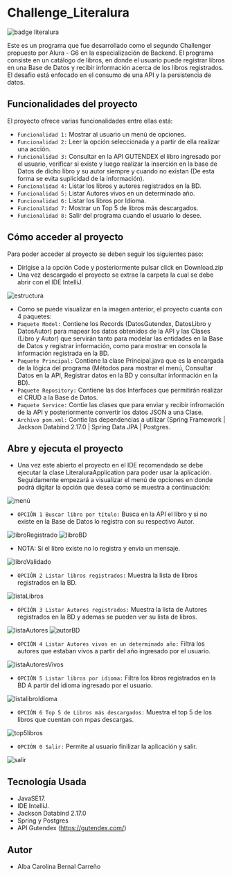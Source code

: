 # Challenge_Literalura

![badge literalura](https://github.com/C4r0l1n43ern4l/Challenge_Literalura/assets/90581744/932596b1-b28f-47c0-85b0-a9758d0253c4)


Este es un programa que fue desarrollado como el segundo Challenger propuesto por Alura - G6 en la especialización de Backend. 
El programa consiste en un catálogo de libros, en donde el usuario puede registrar libros en una Base de Datos y recibir información acerca de los libros registrados.
El desafio está enfocado en el consumo de una API y la persistencia de datos.

## Funcionalidades del proyecto
El proyecto ofrece varias funcionalidades entre ellas está:
- `Funcionalidad 1:` Mostrar al usuario un menú de opciones.
- `Funcionalidad 2:` Leer la opción seleccionada y a partir de ella realizar una acción.
- `Funcionalidad 3:` Consultar en la API GUTENDEX el libro ingresado por el usuario, verificar si existe y luego realizar la inserción en la base de Datos de dicho libro y su autor siempre y cuando no existan (De esta forma se evita suplicidad de la información).
- `Funcionalidad 4:` Listar los libros y autores registrados en la BD.
- `Funcionalidad 5:` Listar Autores vivos en un determinado año.
- `Funcionalidad 6:` Listar los libros por Idioma.
- `Funcionalidad 7:` Mostrar un Top 5 de libros más descargados.
- `Funcionalidad 8:` Salir del programa cuando el usuario lo desee.
## Cómo acceder al proyecto
Para poder acceder al proyecto se deben seguir los siguientes paso:
- Dirigise a la opción Code y posteriormente pulsar click en Download.zip
- Una vez descargado el proyecto se extrae la carpeta la cual se debe abrir con el IDE IntelliJ.
  
![estructura](https://github.com/C4r0l1n43ern4l/Challenge_Literalura/assets/90581744/44d23858-ca92-48ec-a657-ebcadb710f28)
- Como se puede visualizar en la imagen anterior, el proyecto cuanta con 4 paquetes:
- `Paquete Model:` Contiene los Records (DatosGutendex, DatosLibro y DatosAutor) para mapear los datos obtenidos de la API y las Clases (Libro y Autor) que servirán tanto para modelar las entidades en la Base de Datos y registrar información, como para mostrar en consola la información registrada en la BD.
- `Paquete Principal:` Contiene la clase Principal.java que es la encargada de la lógica del programa (Métodos para mostrar el menú, Consultar Datos en la API, Registrar datos en la BD y consultar información en la BD).
- `Paquete Repository:` Contiene las dos Interfaces que permitirán realizar el CRUD a la Base de Datos.
- `Paquete Service:` Contie las clases que para enviar y recibir infromación de la API y posteriormente convertir los datos JSON a una Clase.
- `Archivo pom.xml:` Contie las dependencias a utilizar (Spring Framework | Jackson Databind 2.17.0 | Spring Data JPA | Postgres.
  
## Abre y ejecuta el proyecto
- Una vez este abierto el proyecto en el IDE recomendado se debe ejecutar la clase LiteraluraApplication para poder usar la aplicación. Seguidamente empezará a visualizar el menú de opciones en donde podrá digitar la opción que desea como se muestra a continuación:
  
![menú](https://github.com/C4r0l1n43ern4l/Challenge_Literalura/assets/90581744/3f532a83-3837-4550-ae5f-f077a203b83c)
- `OPCIÓN 1 Buscar libro por título:` Busca en la API el libro y si no existe en la Base de Datos lo registra con su respectivo Autor.

![libroRegistrado](https://github.com/C4r0l1n43ern4l/Challenge_Literalura/assets/90581744/cfb09309-3f96-4e8e-99ce-afee41d8fd20)
![libroBD](https://github.com/C4r0l1n43ern4l/Challenge_Literalura/assets/90581744/acfdafda-2265-4148-a05d-14a6323dc1f9)
- NOTA: Si el libro existe no lo registra y envia un mensaje.
  
![libroValidado](https://github.com/C4r0l1n43ern4l/Challenge_Literalura/assets/90581744/ac5315d6-c260-4a49-975c-6ba0bb4f6362)
- `OPCIÓN 2 Listar libros registrados:` Muestra la lista de libros registrados en la BD.
  
![listaLibros](https://github.com/C4r0l1n43ern4l/Challenge_Literalura/assets/90581744/ff0a91c9-4b5e-439c-9d62-c10f540f0a7b)
- `OPCIÓN 3 Listar Autores registrados:` Muestra la lista de Autores registrados en la BD y ademas se pueden ver su lista de libros.
  
![listaAutores](https://github.com/C4r0l1n43ern4l/Challenge_Literalura/assets/90581744/8e344ffe-3a78-42e5-96e7-af714b04f796)
![autorBD](https://github.com/C4r0l1n43ern4l/Challenge_Literalura/assets/90581744/e0d7c557-aaf0-4349-a6d5-d89d46ec8ea3)
- `OPCIÓN 4 Listar Autores vivos en un determinado año:` Filtra los autores que estaban vivos a partir del año ingresado por el usuario.
  
![listaAutoresVivos](https://github.com/C4r0l1n43ern4l/Challenge_Literalura/assets/90581744/36683c9f-eafd-4f25-a78e-873a5062c6fb)
- `OPCIÓN 5 Listar libros por idioma:` Filtra los libros registrados en la BD A partir del idioma ingresado por el usuario.
  
![listalibroIdioma](https://github.com/C4r0l1n43ern4l/Challenge_Literalura/assets/90581744/6e764a73-edea-4b25-9fbf-c19a7ee86127)
- `OPCIÓN 6 Top 5 de Libros más descargados:` Muestra el top 5 de los libros que cuentan con mpas descargas.
  
![top5libros](https://github.com/C4r0l1n43ern4l/Challenge_Literalura/assets/90581744/9d48eb5a-1244-4bc5-9c93-a53438d8da2a)
- `OPCIÓN 0 Salir:` Permite al usuario finilizar la aplicación y salir.
  
![salir](https://github.com/C4r0l1n43ern4l/Challenge_Literalura/assets/90581744/9d5428a3-3f91-4bc5-8d23-f3220d6c1146)

## Tecnología Usada
- JavaSE17.
- IDE IntelliJ.
- Jackson Databind 2.17.0
- Spring y Postgres
- API Gutendex (https://gutendex.com/)
## Autor
- Alba Carolina Bernal Carreño
